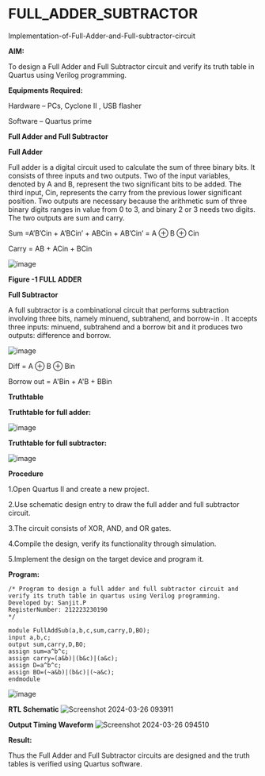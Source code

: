 # FULL_ADDER_SUBTRACTOR

Implementation-of-Full-Adder-and-Full-subtractor-circuit

**AIM:**

To design a Full Adder and Full Subtractor circuit and verify its truth table in Quartus using Verilog programming.

**Equipments Required:**

Hardware – PCs, Cyclone II , USB flasher

Software – Quartus prime

**Full Adder and Full Subtractor**

**Full Adder**

Full adder is a digital circuit used to calculate the sum of three binary bits. It consists of three inputs and two outputs. Two of the input variables, denoted by A and B, represent the two significant bits to be added. The third input, Cin, represents the carry from the previous lower significant position. Two outputs are necessary because the arithmetic sum of three binary digits ranges in value from 0 to 3, and binary 2 or 3 needs two digits. The two outputs are sum and carry.

Sum =A’B’Cin + A’BCin’ + ABCin + AB’Cin’ = A ⊕ B ⊕ Cin 

Carry = AB + ACin + BCin

![image](https://github.com/naavaneetha/FULL_ADDER_SUBTRACTOR/assets/154305477/0f30ba51-5ffb-4198-845f-18e054f675e7)

**Figure -1 FULL ADDER**

**Full Subtractor**

A full subtractor is a combinational circuit that performs subtraction involving three bits, namely minuend, subtrahend, and borrow-in . It accepts three inputs: minuend, subtrahend and a borrow bit and it produces two outputs: difference and borrow.

![image](https://github.com/naavaneetha/FULL_ADDER_SUBTRACTOR/assets/154305477/02b24f51-ab51-4304-9ad6-7b81ffc1ead5)

Diff = A ⊕ B ⊕ Bin 

Borrow out = A'Bin + A'B + BBin

**Truthtable**

**Truthtable for full adder:**

![image](https://github.com/Meenu2823/FULL_ADDER_SUBTRACTOR/assets/139416219/d31dbfab-c7ae-4029-9f0e-071e3f8775f9)

**Truthtable for full subtractor:**

![image](https://github.com/Meenu2823/FULL_ADDER_SUBTRACTOR/assets/139416219/2d46d2d0-0df5-4d82-be7e-cfed7826a897)

**Procedure**

1.Open Quartus II and create a new project. 

2.Use schematic design entry to draw the full adder and full subtractor circuit.

3.The circuit consists of XOR, AND, and OR gates. 

4.Compile the design, verify its functionality through simulation. 

5.Implement the design on the target device and program it.

**Program:**
~~~
/* Program to design a full adder and full subtractor circuit and verify its truth table in quartus using Verilog programming. 
Developed by: Sanjit.P
RegisterNumber: 212223230190
*/

module FullAddSub(a,b,c,sum,carry,D,BO);
input a,b,c;
output sum,carry,D,BO;
assign sum=a^b^c;
assign carry=(a&b)|(b&c)|(a&c);
assign D=a^b^c;
assign BO=(~a&b)|(b&c)|(~a&c);
endmodule
~~~
![image](https://github.com/Meenu2823/FULL_ADDER_SUBTRACTOR/assets/139416219/69b6f66e-0798-4e7f-b2cb-5eee574fc626)

**RTL Schematic**
![Screenshot 2024-03-26 093911](https://github.com/Meenu2823/FULL_ADDER_SUBTRACTOR/assets/139416219/965a6daf-5ab7-47a8-bee5-83bab84bdbc3)

**Output Timing Waveform**
![Screenshot 2024-03-26 094510](https://github.com/Meenu2823/FULL_ADDER_SUBTRACTOR/assets/139416219/c450f0f8-ae98-4983-b1e5-4b44a57afa65)

**Result:**

Thus the Full Adder and Full Subtractor circuits are designed and the truth tables is verified using Quartus software.



